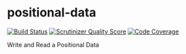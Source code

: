 positional-data
==============

[![Build Status](https://travis-ci.org/tonicospinelli/positional-data.png?branch=master)](https://travis-ci.org/tonicospinelli/positional-data)
[![Scrutinizer Quality Score](https://scrutinizer-ci.com/g/tonicospinelli/positional-data/badges/quality-score.png?s=2da1f4d3f227bb9a70ca3ccca4d7e2c4e9f42c91)](https://scrutinizer-ci.com/g/tonicospinelli/positional-data/)
[![Code Coverage](https://scrutinizer-ci.com/g/tonicospinelli/positional-data/badges/coverage.png?s=dbebd79ac570641fd4ced461af9a3006126494b3)](https://scrutinizer-ci.com/g/tonicospinelli/positional-data/)

Write and Read a Positional Data

